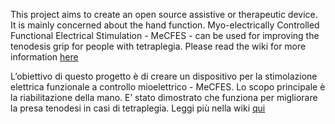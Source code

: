 This project aims to create an open source assistive or therapeutic device. It is mainly concerned about the hand function. Myo-electrically Controlled Functional Electrical Stimulation - MeCFES - can be used for improving the tenodesis grip for people with tetraplegia. 
Please read the wiki for more information [here](https://github.com/ThorsenRune/MeCFES/wiki)


L’obiettivo di questo progetto è di creare un dispositivo per la stimolazione elettrica funzionale a controllo mioelettrico - MeCFES. Lo scopo principale è  la riabilitazione della mano. E’ stato dimostrato che funziona per migliorare la presa tenodesi in casi di tetraplegia. 
Leggi più nella wiki [qui](https://translate.google.com/translate?hl=&sl=en&tl=it&u=https%3A%2F%2Fgithub.com%2FThorsenRune%2FMeCFES%2Fwiki)
